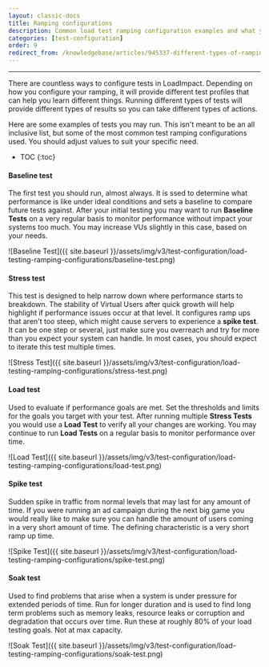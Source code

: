 ```yaml
---
layout: classic-docs
title: Ramping configurations
description: Common load test ramping configuration examples and what you can learn from using them
categories: [test-configuration]
order: 9
redirect_from: /knowledgebase/articles/945337-different-types-of-ramping-configurations
---
```


***

There are countless ways to configure tests in LoadImpact. Depending on how you configure your ramping, it will provide different test profiles that can help you learn different things. Running different types of tests will provide different types of results so you can take different types of actions.

Here are some examples of tests you may run. This isn't meant to be an all inclusive list, but some of the most common test ramping configurations used. You should adjust values to suit your specific need.

- TOC
{:toc}

#### Baseline test

The first test you should run, almost always. It is ssed to determine what performance is like under ideal conditions and sets a baseline to compare future tests against. After your initial testing you may want to run **Baseline Tests** on a very regular basis to monitor performance without impact your systems too much. You may increase VUs slightly in this case, based on your needs.

![Baseline Test]({{ site.baseurl }}/assets/img/v3/test-configuration/load-testing-ramping-configurations/baseline-test.png)


#### Stress test

This test is designed to help narrow down where performance starts to breakdown. The stability of Virtual Users after quick growth will help highlight if performance issues occur at that level. It configures ramp ups that aren't too steep, which might cause servers to experience a **spike test**. It can be one step or several, just make sure you overreach and try for more than you expect your system can handle. In most cases, you should expect to iterate this test multiple times.

![Stress Test]({{ site.baseurl }}/assets/img/v3/test-configuration/load-testing-ramping-configurations/stress-test.png)


#### Load test

Used to evaluate if performance goals are met. Set the thresholds and limits for the goals you target with your test. After running multiple **Stress Tests** you would use a **Load Test** to verify all your changes are working. You may continue to run **Load Tests** on a regular basis to monitor performance over time.


![Load Test]({{ site.baseurl }}/assets/img/v3/test-configuration/load-testing-ramping-configurations/load-test.png)


#### Spike test

Sudden spike in traffic from normal levels that may last for any amount of time. If you were running an ad campaign during the next big game you would really like to make sure you can handle the amount of users coming in a very short amount of time. The defining characteristic is a very short ramp up time.

![Spike Test]({{ site.baseurl }}/assets/img/v3/test-configuration/load-testing-ramping-configurations/spike-test.png)



#### Soak test

Used to find problems that arise when a system is under pressure for extended periods of time. Run for longer duration and is used to find long term problems such as memory leaks, resource leaks or corruption and degradation that occurs over time. Run these at roughly 80% of your load testing goals. Not at max capacity.

![Soak Test]({{ site.baseurl }}/assets/img/v3/test-configuration/load-testing-ramping-configurations/soak-test.png)
